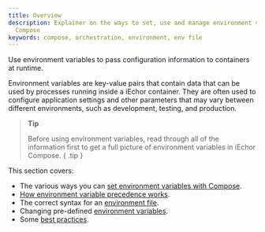 ```yaml
---
title: Overview
description: Explainer on the ways to set, use and manage environment variables in
  Compose
keywords: compose, orchestration, environment, env file
---
```


Use environment variables to pass configuration information to containers at runtime. 

Environment variables are key-value pairs that contain data that can be used by processes running inside a iEchor container. They are often used to configure application settings and other parameters that may vary between different environments, such as development, testing, and production.  

> **Tip**
>
> Before using environment variables, read through all of the information first to get a full picture of environment variables in iEchor Compose.
{ .tip }

This section covers:
- The various ways you can [set environment variables with Compose](set-environment-variables.md).
- [How environment variable precedence works](envvars-precedence.md).
- The correct syntax for an [environment file](env-file.md).
- Changing pre-defined [environment variables](envvars.md).
- Some [best practices](best-practices.md).


